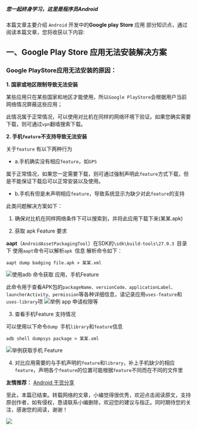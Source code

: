  

##### 您一起终身学习，这里是程序员Android

本篇文章主要介绍 `Android` 开发中的**Google play Store** 应用 部分知识点，通过阅读本篇文章，您将收获以下内容:


## 一、Google Play Store 应用无法安装解决方案

### Google PlayStore应用无法安装的原因：

**1. 国家或地区限制导致无法安装**

某些应用只在某些国家和地区才能使用，所以`Google PlayStore`会根据用户当前网络情况屏蔽这些应用；

此情况属于正常情况，可以使用对比机在同样的网络环境下验证。如果您确实需要下载，则可通过`vpn`翻墙搜索下载。

**2. 手机`feature`不支持导致无法安装**

关于`feature` 有以下两种行为

- a.手机确实没有相应`feature`，如`GPS`

属于正常情况，如果您一定需要下载，则可通过强制声明此`feature`方式下载，但是不能保证下载后可以正常安装以及使用。

- b.手机有但是未声明相应`feature`，导致系统显示为缺少对此`feature`的支持

此类问题解决方案如下：

1. 确保对比机在同样网络条件下可以搜索到，并将此应用下载下来(某某.apk)

2. 获取 apk Feature 要求

**aapt**（`AndroidAssetPackagingTool`）在SDK的`\sdk\build-tools\27.0.3 `目录下
使用`aapt`命令可以解析`apk `信息
解析命令如下：       
```
aapt dump badging file.apk > 某某.xml
```
![使用adb 命令获取 应用，手机Feature ](https://upload-images.jianshu.io/upload_images/5851256-debc2a46ccd7e47b.png?imageMogr2/auto-orient/strip%7CimageView2/2/w/1240)

 此命令用于查看APK包的`packageName、versionCode、applicationLabel、launcherActivity、permission`等各种详细信息，请记录应用`uses-feature`和`uses-library`项
![举例 app 申请权限等](https://upload-images.jianshu.io/upload_images/5851256-a8941851029885c2.png?imageMogr2/auto-orient/strip%7CimageView2/2/w/1240)

3. 查看手机Feature 支持情况

可以使用以下命令`dump `手机`library`和`feature`信息
```
adb shell dumpsys package > 某某.xml
```
![举例获取手机 Feature ](https://upload-images.jianshu.io/upload_images/5851256-6ab559b4b1ecdc7a.png?imageMogr2/auto-orient/strip%7CimageView2/2/w/1240)

4. 对比应用需要的与手机声明的`feature`和`library`，补上手机缺少的相应`feature`，声明各个`feature`的位置可能根据`feature`不同而在不同的文件里


**友情推荐：**
[Android 干货分享 ](https://mp.weixin.qq.com/s/zOTO6z7bvHGhN0lhTMvR8w)

至此，本篇已结束。转载网络的文章，小编觉得很优秀，欢迎点击阅读原文，支持原创作者，如有侵权，恳请联系小编删除，欢迎您的建议与指正。同时期待您的关注，感谢您的阅读，谢谢！


![](https://upload-images.jianshu.io/upload_images/5851256-9398f7356f9c0525.png?imageMogr2/auto-orient/strip%7CimageView2/2/w/1240)
